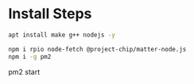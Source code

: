 
# Install Steps

```bash
apt install make g++ nodejs -y

npm i rpio node-fetch @project-chip/matter-node.js
npm i -g pm2
```

pm2 start

